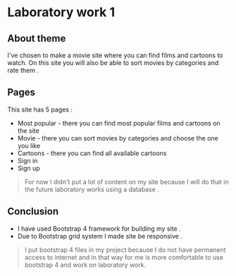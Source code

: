 # Laboratory work 1
## About theme
 I've chosen to make a movie site where you can find films and cartoons to watch. 
 On this site you will also be able to sort movies by categories and rate them .
 ## Pages
This site has 5 pages :
 - Most popular - there you can find most popular films and cartoons on the site
 - Movie - there you can sort movies by categories and choose the one you like
 - Cartoons - there you can find all available cartoons
 - Sign in 
 - Sign up
> For now I didn't put a lot of content on my site because I will do that in the future laboratory works using a database .
## Conclusion
- I have used Bootstrap 4 framework for building my site .
- Due to Bootstrap grid system I made site be responsive .
>  I put bootstrap 4 files in my project because I do not have permanent access to internet 
>  and in that way for me is more comfortable to use bootstrap 4 and work on laboratory work.

